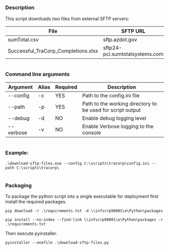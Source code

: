 #
### Description
This script downloads two files from external SFTP servers:

File | SFTP URL | Destination
--- | --- | ---
sumTotal.csv | sftp.azdot.gov | .\temp
Successful_TraCorp_Completions.xlsx | sftp24-pci.sumtotalsystems.com | .\temp





#
### Command line arguments
Argument | Alias | Required | Description
--- | --- | --- | ---
--config | -c | YES | Path to the config.ini file
--path | -p | YES | Path to the working directory to be used for script output
--debug | -d | NO | Enable debug logging level 
--verbose | -v | NO | Enable Verbose logging to the console


# 
### Example: 

```.\download-sftp-files.exe --config C:\scripts\tracorp\config.ini --path C:\scripts\tracorp\```


#
### Packaging
To package the python script into a single executable for deployment first install the required packages.

```pip download -r .\requirements.txt -d \\infscrp98001\e\Python\packages```

```pip install --no-index --find-link \\infscrp98001\e\Python\packages -r .\requirements.txt```

Then execute pyinstaller.

```pyinstaller --onefile .\download-sftp-files.py```

